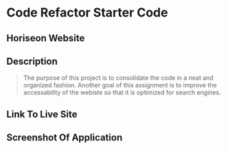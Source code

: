 # Code Refactor Starter Code

## Horiseon Website

## Description
>The purpose of this project is to consolidate the code in a neat and organized fashion. Another goal of this assignment is to improve the accessability of the webiste so that it is optimized for search engines. 

## Link To Live Site

## Screenshot Of Application